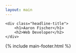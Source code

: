 ```yaml
---
layout: main
---
```


<div class="container" id="home">

	<div class="headline-title">
		<h1>Aaron Fischer</h1>				
		<h2>Web Developer</h2>
	</div>
<!-- 	<div class="headline-text">
		<p>A problem solver and life long learner with a soft spot for all things web development related. I get excited about programming, the future of technology, travel, sports and pho noodles!</p>
	</div>	 -->	

</div>

{% include main-footer.html %}
